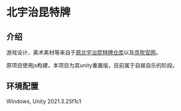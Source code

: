 # 北宇治昆特牌
## 介绍
游戏设计、美术素材等来自于[原北宇治昆特牌仓库](https://github.com/kitauji-gwent/kitauji-gwent)以及[京吹官网](https://www.kyotoanimation.co.jp/shop/kitaujisuibu/#character)。

原项目使用js构建，本项目为其unity重置版，目前属于自娱自乐的阶段。

## 环境配置
Windows, Unity 2021.3.25f1c1



